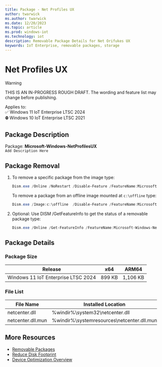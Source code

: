 ```yaml
---
title: Package - Net Profiles UX
author: twarwick
ms.author: twarwick
ms.date: 12/20/2023
ms.topic: article
ms.prod: windows-iot
ms.technology: iot
description: Removable Package Details for Net Orifukes UX
keywords: IoT Enterprise, removable packages, storage
---
```


# Net Profiles UX

> [!WARNING]
> THIS IS AN IN-PROGRESS ROUGH DRAFT. The wording and feature list may change before publishing.

Applies to:  
✅ Windows 11 IoT Enterprise LTSC 2024  
⛔ Windows 10 IoT Enterprise LTSC 2021

## Package Description

Package: **Microsoft-Windows-NetProfilesUX** </br>  `Add Description Here`

## Package Removal

1. To remove a specific package from the image type:

   ```powershell
   Dism.exe /Online /NoRestart /Disable-Feature /FeatureName:Microsoft-Windows-NetProfilesUX /PackageName:@Package
   ````

   To remove a package from an offline image mounted at `c:\offline` type:

   ```powershell
   Dism.exe /Image:c:\offline  /Disable-Feature /FeatureName:Microsoft-Windows-NetProfilesUX /PackageName:@Package
   ```

1. Optional: Use DISM /GetFeatureInfo to get the status of a removable package type:

   ```powershell
   Dism.exe /Online /Get-FeatureInfo /FeatureName:Microsoft-Windows-NetProfilesUX /PackageName:@Package
   ````

## Package Details

### Package Size

| Release                             |   x64     |    ARM64    |
|-------------------------------------|:---------:|:-----------:|
| Windows 11 IoT Enterprise LTSC 2024 | 899 KB    | 1,106 KB    |

### File List

| File Name | Installed Location |
|-----------|--------------------|
| netcenter.dll | %windir%\system32\netcenter.dll |
| netcenter.dll.mun | %windir%\systemresources\netcenter.dll.mun |

## More Resources

- [Removable Packages](/windows/iot/iot-enterprise/Optimize-Your-Device/Removable-Packages)
- [Reduce Disk Footprint](/windows/iot/iot-enterprise/Optimize-Your-Device/Reduce-Disk-Footprint)
- [Device Optimization Overview](/windows/iot/iot-enterprise/Optimize-Your-Device/Overview)
